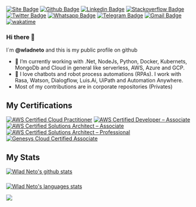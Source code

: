 [![Site Badge](https://img.shields.io/badge/-Site-blue?logo=Wordpress)](https://crudtec.com.br)
[![Github Badge](https://img.shields.io/badge/-Github-black?logo=Github&logoColor=white)](https://github.com/wladneto)
[![Linkedin Badge](https://img.shields.io/badge/-LinkedIn-blue?logo=Linkedin&logoColor=white)](https://www.linkedin.com/in/wladimirteixeiraneto/)
[![Stackoverflow Badge](https://img.shields.io/badge/-Stackoverflow-4CA143?logo=Stackoverflow&logoColor=white)](https://stackoverflow.com/users/5749712/wlad-neto)
[![Twitter Badge](https://img.shields.io/badge/-Twitter-1ca0f1?labelColor=1ca0f1&logo=twitter&logoColor=white)](https://twitter.com/wlad_neto)
[![Whatsapp Badge](https://img.shields.io/badge/-Whatsapp-4CA143?labelColor=4CA143&logo=whatsapp&logoColor=white)](https://api.whatsapp.com/send?phone=5534996659805&text=wlad!)
[![Telegram Badge](https://img.shields.io/badge/-Telegram-1ca0f1?labelColor=1ca0f1&logo=telegram&logoColor=white)](https://t.me/wlad_neto)
[![Gmail Badge](https://img.shields.io/badge/-Gmail-c14438?logo=Gmail&logoColor=white)](mailto:wladimirteixeiraneto@gmail.com)
[![wakatime](https://wakatime.com/badge/user/24e03414-0082-48c0-ba3e-e3af504d1bee.svg)](https://wakatime.com/@24e03414-0082-48c0-ba3e-e3af504d1bee)
### Hi there 👋

I´m **@wladneto** and this is my public profile on github

- 🔭 I’m currently working with .Net, NodeJs, Python, Docker, Kubernets, MongoDb and Cloud in general like serverless, AWS, Azure and GCP. 
- 🤖 I love chatbots and robot process automations (RPAs). I work with Rasa, Watson, Dialogflow, Luis.Ai, UiPath and Automation Anywhere. 
- Most of my contributions are in corporate repositories (Privates)

## My Certifications

<!--START_SECTION:badges-->
[![AWS Certified Cloud Practitioner](https://images.credly.com/size/130x130/images/00634f82-b07f-4bbd-a6bb-53de397fc3a6/image.png)](http://www.credly.com/badges/36f76a32-f1f9-4a0c-9a8f-23dd8f409d57 "AWS Certified Cloud Practitioner")
[![AWS Certified Developer – Associate](https://images.credly.com/size/130x130/images/b9feab85-1a43-4f6c-99a5-631b88d5461b/image.png)](http://www.credly.com/badges/cd7a2a61-8859-4b26-9d0f-ba782850d042 "AWS Certified Developer – Associate")
[![AWS Certified Solutions Architect – Associate](https://images.credly.com/size/130x130/images/0e284c3f-5164-4b21-8660-0d84737941bc/image.png)](http://www.credly.com/badges/31d6d9e5-4ccd-424a-8525-96fedcfc37eb "AWS Certified Solutions Architect – Associate")
[![AWS Certified Solutions Architect – Professional](https://images.credly.com/size/130x130/images/2d84e428-9078-49b6-a804-13c15383d0de/image.png)](https://www.credly.com/earner/earned/badge/2cc09e47-cc18-44be-928f-96d1140494eb "AWS Certified Solutions Architect – Professional")
[![Genesys Cloud Certified Associate](https://images.credly.com/size/130x130/images/f66f939b-4ac9-401f-a7b5-f20ac1a81a70/Genesys-Certified-Associate.png)](http://www.credly.com/badges/3b685c2c-4205-4685-9e7a-263dcf5e2123 "Genesys Cloud Certified Associate")


<!--END_SECTION:badges-->

## My Stats
[![Wlad Neto's github stats](https://github-readme-stats.vercel.app/api?username=wladneto&count_private=true&include_all_commits=true&show_icons=true&theme=dracula)](https://github.com/wladneto)
###
[![Wlad Neto's languages stats](https://github-readme-stats.vercel.app/api/top-langs/?username=wladneto&count_private=true&hide=html,jupyter%20notebook&theme=dracula&show_icons=true)](https://github.com/wladneto)

<a href="https://wakatime.com"><img src="https://wakatime.com/share/@wladneto/50071305-9193-434e-98da-76ea71628888.png" /></a>
